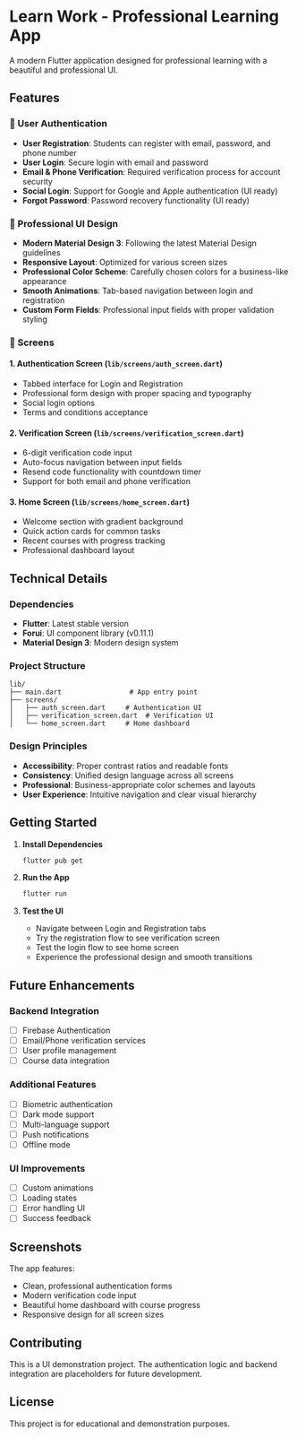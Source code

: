 # Learn Work - Professional Learning App

A modern Flutter application designed for professional learning with a beautiful and professional UI.

## Features

### 🔐 User Authentication
- **User Registration**: Students can register with email, password, and phone number
- **User Login**: Secure login with email and password
- **Email & Phone Verification**: Required verification process for account security
- **Social Login**: Support for Google and Apple authentication (UI ready)
- **Forgot Password**: Password recovery functionality (UI ready)

### 🎨 Professional UI Design
- **Modern Material Design 3**: Following the latest Material Design guidelines
- **Responsive Layout**: Optimized for various screen sizes
- **Professional Color Scheme**: Carefully chosen colors for a business-like appearance
- **Smooth Animations**: Tab-based navigation between login and registration
- **Custom Form Fields**: Professional input fields with proper validation styling

### 📱 Screens

#### 1. Authentication Screen (`lib/screens/auth_screen.dart`)
- Tabbed interface for Login and Registration
- Professional form design with proper spacing and typography
- Social login options
- Terms and conditions acceptance

#### 2. Verification Screen (`lib/screens/verification_screen.dart`)
- 6-digit verification code input
- Auto-focus navigation between input fields
- Resend code functionality with countdown timer
- Support for both email and phone verification

#### 3. Home Screen (`lib/screens/home_screen.dart`)
- Welcome section with gradient background
- Quick action cards for common tasks
- Recent courses with progress tracking
- Professional dashboard layout

## Technical Details

### Dependencies
- **Flutter**: Latest stable version
- **Forui**: UI component library (v0.11.1)
- **Material Design 3**: Modern design system

### Project Structure
```
lib/
├── main.dart                 # App entry point
├── screens/
│   ├── auth_screen.dart     # Authentication UI
│   ├── verification_screen.dart  # Verification UI
│   └── home_screen.dart     # Home dashboard
```

### Design Principles
- **Accessibility**: Proper contrast ratios and readable fonts
- **Consistency**: Unified design language across all screens
- **Professional**: Business-appropriate color schemes and layouts
- **User Experience**: Intuitive navigation and clear visual hierarchy

## Getting Started

1. **Install Dependencies**
   ```bash
   flutter pub get
   ```

2. **Run the App**
   ```bash
   flutter run
   ```

3. **Test the UI**
   - Navigate between Login and Registration tabs
   - Try the registration flow to see verification screen
   - Test the login flow to see home screen
   - Experience the professional design and smooth transitions

## Future Enhancements

### Backend Integration
- [ ] Firebase Authentication
- [ ] Email/Phone verification services
- [ ] User profile management
- [ ] Course data integration

### Additional Features
- [ ] Biometric authentication
- [ ] Dark mode support
- [ ] Multi-language support
- [ ] Push notifications
- [ ] Offline mode

### UI Improvements
- [ ] Custom animations
- [ ] Loading states
- [ ] Error handling UI
- [ ] Success feedback

## Screenshots

The app features:
- Clean, professional authentication forms
- Modern verification code input
- Beautiful home dashboard with course progress
- Responsive design for all screen sizes

## Contributing

This is a UI demonstration project. The authentication logic and backend integration are placeholders for future development.

## License

This project is for educational and demonstration purposes.
